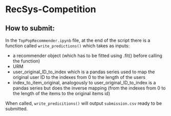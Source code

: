 # RecSys-Competition
## How to submit:
In the `TopPopRecommender.ipynb` file, at the end of the script there is a function called `write_predictions()` which takes as inputs:  
 - a recommender object (which has to be fitted using .fit() before calling the function)
 - URM
 - user_original_ID_to_index which is a pandas series used to map the original user ID to the indexes from 0 to the length of the users
 - index_to_item_original, analogously to user_original_ID_to_index is a pandas series but does the inverse mapping (from the indexes from 0 to the length of the items to the original items id)

When called, `write_predicitions()` will output `submission.csv` ready to be submitted.
